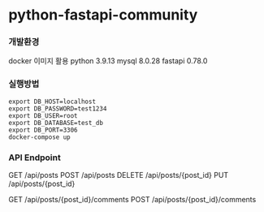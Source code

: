# python-fastapi-community

### 개발환경
docker 이미지 활용
python 3.9.13
mysql 8.0.28
fastapi 0.78.0

### 실행방법
    export DB_HOST=localhost
    export DB_PASSWORD=test1234
    export DB_USER=root
    export DB_DATABASE=test_db
    export DB_PORT=3306
    docker-compose up


### API Endpoint
GET /api/posts
POST /api/posts
DELETE /api/posts/{post_id}
PUT /api/posts/{post_id}

GET /api/posts/{post_id}/comments
POST /api/posts/{post_id}/comments


